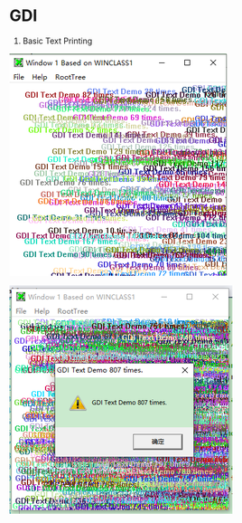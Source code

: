 # GDI

1. Basic Text Printing

   

![3.3_1](./screenshots/3.3_1.PNG)

![3.3_2](./screenshots/3.3_2.PNG)
